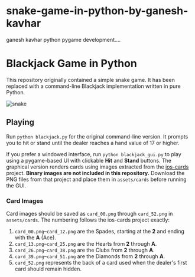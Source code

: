 # snake-game-in-python-by-ganesh-kavhar
ganesh kavhar python pygame development....
# Blackjack Game in Python

This repository originally contained a simple snake game. It has been
replaced with a command-line Blackjack implementation written in pure
Python.

![snake](https://user-images.githubusercontent.com/20369800/51984957-ad399c00-24c2-11e9-90f3-201eb408bf22.gif)
## Playing

Run `python blackjack.py` for the original command-line version. It
prompts you to hit or stand until the dealer reaches a hand value of 17
or higher.

If you prefer a windowed interface, run `python blackjack_gui.py` to
play using a pygame-based UI with clickable **Hit** and **Stand** buttons.
The graphical version renders cards using images extracted from the
[ios-cards](https://github.com/finiteloop/ios-cards) project. **Binary
images are not included in this repository.** Download the PNG files
from that project and place them in `assets/cards` before running the
GUI.

### Card Images

Card images should be saved as `card_00.png` through `card_52.png` in
`assets/cards`. The numbering follows the ios-cards project exactly:

1. `card_00.png`–`card_12.png` are the Spades, starting at the **2** and
   ending with the **A** (Ace).
2. `card_13.png`–`card_25.png` are the Hearts from **2** through **A**.
3. `card_26.png`–`card_38.png` are the Clubs from **2** through **A**.
4. `card_39.png`–`card_51.png` are the Diamonds from **2** through
   **A**.
5. `card_52.png` represents the back of a card used when the dealer's
   first card should remain hidden.